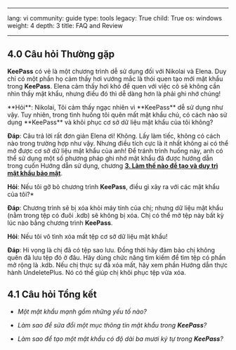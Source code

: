 

---

lang: vi
community: guide
type: tools
legacy: True
child: True
os: windows
weight: 4
depth: 3
title: FAQ and Review

---

<a name="4.0"></a>
## 4.0 Câu hỏi Thường gặp ##

**KeePass** có vẻ là một chương trình dễ sử dụng đối với Nikolai và Elena. Duy chỉ có một phần họ cảm thấy hơi vướng mắc là thói quen tạo mới mật khẩu trong **KeePass**. Elena cảm thấy hơi khó để quen với việc cô sẽ không cần nhìn thấy mật khẩu, nhưng điều đó thì dễ dàng hơn là phải ghi nhớ chúng!

<div class="background" markdown="1"> 
**Hỏi**: Nikolai, Tôi cảm thấy ngạc nhiên vì **KeePass** dễ sử dụng như vậy. Tuy nhiên, trong tình huống tôi quên mất mật khẩu chủ,  có cách nào sử dụng **KeePass** và khôi phục cơ sở dữ liệu mật khẩu của tôi không?

**Đáp**: Câu trả lời rất đơn giản Elena ơi! Không. Lấy làm tiếc, không có cách nào trong trường hợp như vậy. Nhưng điều tích cực là ít nhất không ai có thể mở được cơ sở dữ liệu mật khẩu của anh! Để tránh trình huống này, anh có thể sử dụng một số phương pháp ghi nhớ mật khẩu đã được hướng dẫn trong cuốn Hướng dẫn sử dụng, chương [**3. Làm thế nào để tạo và duy trì mật khẩu bảo mật**](/vi/chuong-3).

**Hỏi**: Nếu tôi gỡ bỏ chương trình **KeePass**, điều gì xảy ra với các mật khẩu của tôi?*

**Đáp**: Chương trình sẽ bị xóa khỏi máy tính của chị; nhưng dữ liệu mật khẩu (nằm trong tệp có đuôi .kdb) sẽ không bị xóa. Chị có thể mở tệp này bất kỳ lúc nào bằng chương trình **KeePass**.

**Hỏi**: Nếu tôi vô tình xóa mất tệp cơ sở dữ liệu mật khẩu!

**Đáp**: Hi vọng là chị đã có tệp sao lưu. Đồng thời hãy đảm bảo chị  không quên đã lưu tệp đó ở đâu. Hãy dùng chức năng tìm kiếm để tìm tệp có phần mở rộng là .kdb. Nếu chị thực sự đã xóa mất, hãy xem phần Hướng dẫn thực hành UndeletePlus. Nó có thể giúp chị khôi phục tệp vừa xóa.
</div>

<a name="4.1"></a>
## 4.1 Câu hỏi Tổng kết ##

- *Một mật khẩu mạnh gồm những yếu tố nào?*

- *Làm sao để sửa đổi một mục thông tin mật khẩu trong **KeePass**?*

- *Làm sao để tạo một mật khẩu có độ dài ba mươi ký tự trong **KeePass**?*

	


	

	


